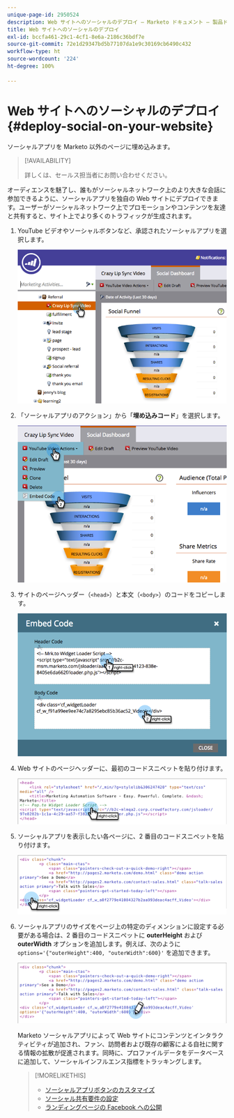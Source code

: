 ```yaml
---
unique-page-id: 2950524
description: Web サイトへのソーシャルのデプロイ — Marketo ドキュメント — 製品ドキュメント
title: Web サイトへのソーシャルのデプロイ
exl-id: bccfa461-29c1-4cf1-8e6a-2186c36bdf7e
source-git-commit: 72e1d29347bd5b77107da1e9c30169cb6490c432
workflow-type: ht
source-wordcount: '224'
ht-degree: 100%

---
```


# Web サイトへのソーシャルのデプロイ {#deploy-social-on-your-website}

ソーシャルアプリを Marketo 以外のページに埋め込みます。

>[!AVAILABILITY]
>
>詳しくは、セールス担当者にお問い合わせください。

オーディエンスを魅了し、誰もがソーシャルネットワーク上のより大きな会話に参加できるように、ソーシャルアプリを独自の Web サイトにデプロイできます。ユーザーがソーシャルネットワーク上でプロモーションやコンテンツを友達と共有すると、サイト上でより多くのトラフィックが生成されます。

1. YouTube ビデオやソーシャルボタンなど、承認されたソーシャルアプリを選択します。

   ![](assets/image2015-5-12-11-3a43-3a24.png)

1. 「ソーシャルアプリのアクション」から「**埋め込みコード**」を選択します。

   ![](assets/image2015-5-12-12-3a59-3a46.png)

1. サイトのページヘッダー（`<head>`）と本文（`<body>`）のコードをコピーします。

   ![](assets/image2015-5-12-13-3a3-3a34.png)

1. Web サイトのページヘッダーに、最初のコードスニペットを貼り付けます。

   ![](assets/socialonsite-embedhead.png)

1. ソーシャルアプリを表示したい各ページに、2 番目のコードスニペットを貼り付けます。

   ![](assets/socialonsite-embedwidget.png)

1. ソーシャルアプリのサイズをページ上の特定のディメンションに設定する必要がある場合は、2 番目のコードスニペットに **outerHeight** および **outerWidth** オプションを追加します。例えば、次のように `options='{"outerHeight":400, "outerWidth":600}'` を追加できます。

   ![](assets/socialonsite-resizewidget2.png)

   Marketo ソーシャルアプリによって Web サイトにコンテンツとインタラクティビティが追加され、ファン、訪問者および既存の顧客による自社に関する情報の拡散が促進されます。同時に、プロファイルデータをデータベースに追加して、ソーシャルインフルエンス指標をトラッキングします。

   >[!MORELIKETHIS]
   >
   >* [ソーシャルアプリボタンのカスタマイズ](/help/marketo/product-docs/demand-generation/social/configuring-social-actions/customize-social-app-button.md)
   >* [ソーシャル共有要件の設定](/help/marketo/product-docs/demand-generation/social/social-functions/set-social-share-requirement.md)
   >* [ランディングページの Facebook への公開](/help/marketo/product-docs/demand-generation/facebook/publish-landing-pages-to-facebook.md)

